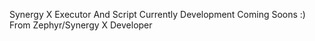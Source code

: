 Synergy X Executor And Script Currently Development Coming Soons :)
From Zephyr/Synergy X Developer
